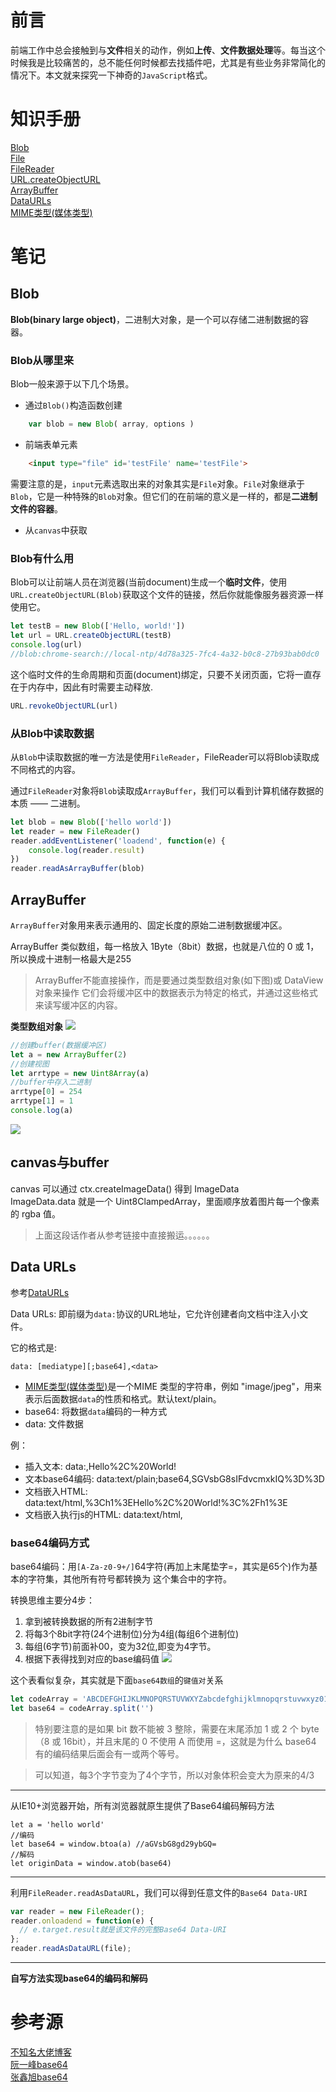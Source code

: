 # 前言
前端工作中总会接触到与**文件**相关的动作，例如**上传**、**文件数据处理**等。每当这个时候我是比较痛苦的，总不能任何时候都去找插件吧，尤其是有些业务非常简化的情况下。本文就来探究一下神奇的`JavaScript`格式。
<!-- more -->


# 知识手册
[Blob]: https://developer.mozilla.org/zh-CN/docs/Web/API/Blob 
[File]: https://developer.mozilla.org/zh-CN/docs/Web/API/File  
[FileReader]: https://developer.mozilla.org/zh-CN/docs/Web/API/FileReader 
[URL.createObjectURL]: https://developer.mozilla.org/zh-CN/docs/Web/API/URL/createObjectURL 
[ArrayBuffer]: https://developer.mozilla.org/zh-CN/docs/Web/JavaScript/Reference/Global_Objects/ArrayBuffer 
[MIME类型]: https://developer.mozilla.org/zh-CN/docs/Web/HTTP/Basics_of_HTTP/MIME_types
[DataURLs]: https://developer.mozilla.org/zh-CN/docs/Web/HTTP/data_URIs

[Blob][Blob]   
[File][File]   
[FileReader][FileReader]   
[URL.createObjectURL][URL.createObjectURL]   
[ArrayBuffer][ArrayBuffer]   
[DataURLs][DataURLs]  
[MIME类型(媒体类型)][MIME类型]   



# 笔记
## Blob
**Blob(binary large object)**，二进制大对象，是一个可以存储二进制数据的容器。

### Blob从哪里来
Blob一般来源于以下几个场景。   
* 通过`Blob()`构造函数创建
```js
    var blob = new Blob( array, options )
```

* 前端表单元素
```HTML
    <input type="file" id='testFile' name='testFile'>
```
需要注意的是，`input`元素选取出来的对象其实是`File`对象。`File`对象继承于`Blob`，它是一种特殊的`Blob`对象。但它们的在前端的意义是一样的，都是**二进制文件的容器**。

* 从`canvas`中获取

### Blob有什么用
Blob可以让前端人员在浏览器(当前document)生成一个**临时文件**，使用`URL.createObjectURL(Blob)`获取这个文件的链接，然后你就能像服务器资源一样使用它。

```js
let testB = new Blob(['Hello, world!'])
let url = URL.createObjectURL(testB)
console.log(url)
//blob:chrome-search://local-ntp/4d78a325-7fc4-4a32-b0c8-27b93bab0dc0
```
这个临时文件的生命周期和页面(document)绑定，只要不关闭页面，它将一直存在于内存中，因此有时需要主动释放.

```js
URL.revokeObjectURL(url)
```

### 从Blob中读取数据
从`Blob`中读取数据的唯一方法是使用`FileReader`，FileReader可以将Blob读取成不同格式的内容。

通过`FileReader`对象将`Blob`读取成`ArrayBuffer`，我们可以看到计算机储存数据的本质 —— 二进制。

```js
let blob = new Blob(['hello world'])
let reader = new FileReader()
reader.addEventListener('loadend', function(e) {
    console.log(reader.result)
})
reader.readAsArrayBuffer(blob)
```

## ArrayBuffer
`ArrayBuffer`对象用来表示通用的、固定长度的原始二进制数据缓冲区。 

ArrayBuffer 类似数组，每一格放入 1Byte（8bit）数据，也就是八位的 0 或 1，所以换成十进制一格最大是255
> ArrayBuffer不能直接操作，而是要通过类型数组对象(如下图)或 DataView 对象来操作
> 它们会将缓冲区中的数据表示为特定的格式，并通过这些格式来读写缓冲区的内容。

**类型数组对象**
![](http://source.strugglexiang.top/Fqf6mcQzr-qR965-KIHHqJfjW1P1)


```js
//创建buffer(数据缓冲区)
let a = new ArrayBuffer(2)
//创建视图
let arrtype = new Uint8Array(a)
//buffer中存入二进制
arrtype[0] = 254
arrtype[1] = 1
console.log(a)
```
![](http://source.strugglexiang.top/Fn-GADyzUxa1UQZuyQserQxdGOVA)


## canvas与buffer
canvas 可以通过 ctx.createImageData() 得到 ImageData   
ImageData.data 就是一个 Uint8ClampedArray，里面顺序放着图片每一个像素的 rgba 值。
> 上面这段话作者从参考链接中直接搬运。。。。。。





## Data URLs
参考[DataURLs][DataURLs] 

Data URLs: 即前缀为`data:`协议的URL地址，它允许创建者向文档中注入小文件。

它的格式是:
```
data: [mediatype][;base64],<data>
```
* [MIME类型(媒体类型)][MIME类型]是一个MIME 类型的字符串，例如 "image/jpeg"，用来表示后面数据`data`的性质和格式。默认text/plain。
* base64: 将数据`data`编码的一种方式
* data: 文件数据


例：
* 插入文本: data:,Hello%2C%20World! 
* 文本base64编码: data:text/plain;base64,SGVsbG8sIFdvcmxkIQ%3D%3D
* 文档嵌入HTML: data:text/html,%3Ch1%3EHello%2C%20World!%3C%2Fh1%3E
* 文档嵌入执行js的HTML: data:text/html,<script>alert('hi');</script>


### base64编码方式
base64编码：用`[A-Za-z0-9+/]`64字符(再加上末尾垫字=，其实是65个)作为基本的字符集，其他所有符号都转换为
这个集合中的字符。

转换思维主要分4步：
1. 拿到被转换数据的所有2进制字节
2. 将每3个8bit字符(24个进制位)分为4组(每组6个进制位)
3. 每组(6字节)前面补00，变为32位,即变为4字节。
4. 根据下表得找到对应的base编码值
![](http://source.strugglexiang.top/FpDkhhQMyKap9r1_P4eNqNJzSHvP)

这个表看似复杂，其实就是下面`base64数组`的`键值对`关系
```js
let codeArray = 'ABCDEFGHIJKLMNOPQRSTUVWXYZabcdefghijklmnopqrstuvwxyz0123456789+/'
let base64 = codeArray.split('')
```

>特别要注意的是如果 bit 数不能被 3 整除，需要在末尾添加 1 或 2 个 byte（8 或 16bit），并且末尾的 0 不使用 A 而使用 =，这就是为什么
>base64 有的编码结果后面会有一或两个等号。

> 可以知道，每3个字节变为了4个字节，所以对象体积会变大为原来的4/3

* * *
从IE10+浏览器开始，所有浏览器就原生提供了Base64编码解码方法
```
let a = 'hello world'
//编码
let base64 = window.btoa(a) //aGVsbG8gd29ybGQ=
//解码
let originData = window.atob(base64)
```

* * *
利用`FileReader.readAsDataURL`，我们可以得到任意文件的`Base64 Data-URI`
```js
var reader = new FileReader();
reader.onloadend = function(e) {
  // e.target.result就是该文件的完整Base64 Data-URI
};
reader.readAsDataURL(file);
```


* * * 
**自写方法实现base64的编码和解码**




















# 参考源
[不知名大佬博客](https://ssshooter.com/2019-04-18-js-format-transform/#canvas-%E4%B8%8E-buffer) </br>
[阮一峰base64](http://www.ruanyifeng.com/blog/2008/06/base64.html) </br>
[张鑫旭base64](https://www.zhangxinxu.com/wordpress/2018/08/js-base64-atob-btoa-encode-decode/) </br>